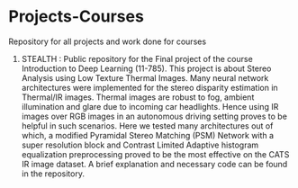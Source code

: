 # Projects-Courses
Repository for all projects and work done for courses

1) STEALTH :  Public repository for the Final project of the course Introduction to Deep Learning (11-785). 
              This project is about Stereo Analysis using Low Texture Thermal Images. Many neural network architectures were implemented for the stereo disparity                 estimation in Thermal/IR images. Thermal images are robust to fog, ambient illumination and glare due to incoming car headlights. Hence using IR                     images over RGB images in an autonomous driving setting proves to be helpful in such scenarios. Here we tested many architectures out of which, a                   modified Pyramidal Stereo Matching (PSM) Network with a super resolution block and Contrast Limited Adaptive histogram equalization preprocessing                   proved to be the most effective on the CATS IR image dataset. A brief explanation and necessary code can be found in the repository.
